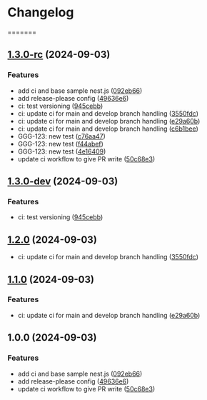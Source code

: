 # Changelog

=======
## [1.3.0-rc](https://github.com/kenrickles/test-release-please/compare/test-nest-js-app-v1.2.0-rc...test-nest-js-app-1.3.0-rc) (2024-09-03)


### Features

* add ci and base sample nest.js ([092eb66](https://github.com/kenrickles/test-release-please/commit/092eb666d63565f1518146570ef73d3da7858df1))
* add release-please config ([49636e6](https://github.com/kenrickles/test-release-please/commit/49636e6c2fb0e65054519f5eab3b9811b27b4160))
* ci: test versioning ([945cebb](https://github.com/kenrickles/test-release-please/commit/945cebbbbd158217dcceb3d19da1db8645ea5692))
* ci: update ci for main and develop branch handling ([3550fdc](https://github.com/kenrickles/test-release-please/commit/3550fdc7c37ed44b28c6249cfb4b9be3405c8b80))
* ci: update ci for main and develop branch handling ([e29a60b](https://github.com/kenrickles/test-release-please/commit/e29a60b82371fb6529c0c540aa00d2a0b340f6e5))
* ci: update ci for main and develop branch handling ([c6b1bee](https://github.com/kenrickles/test-release-please/commit/c6b1beed3849af5957cca6a8d48f3eab6fdb0545))
* GGG-123: new test ([c76aa47](https://github.com/kenrickles/test-release-please/commit/c76aa475914538338602205d54813a855bb3fb67))
* GGG-123: new test ([f44abef](https://github.com/kenrickles/test-release-please/commit/f44abef61ee380f364d7101491eb58f226ba3324))
* GGG-123: new test ([4e16409](https://github.com/kenrickles/test-release-please/commit/4e164091cc1cb1cd28ba802e0befc7904baa61dc))
* update ci workflow to give PR write ([50c68e3](https://github.com/kenrickles/test-release-please/commit/50c68e32d181873eb7189e6342bf8dfa43f6c5c5))

## [1.3.0-dev](https://github.com/kenrickles/test-release-please/compare/test-nest-js-app-1.2.0...test-nest-js-app-1.3.0-dev) (2024-09-03)


### Features

* ci: test versioning ([945cebb](https://github.com/kenrickles/test-release-please/commit/945cebbbbd158217dcceb3d19da1db8645ea5692))

## [1.2.0](https://github.com/kenrickles/test-release-please/compare/test-nest-js-app-1.1.0...test-nest-js-app-1.2.0) (2024-09-03)

* ci: update ci for main and develop branch handling ([3550fdc](https://github.com/kenrickles/test-release-please/commit/3550fdc7c37ed44b28c6249cfb4b9be3405c8b80))
## [1.1.0](https://github.com/kenrickles/test-release-please/compare/test-nest-js-app-v1.0.0...test-nest-js-app-1.1.0) (2024-09-03)


### Features

* ci: update ci for main and develop branch handling ([e29a60b](https://github.com/kenrickles/test-release-please/commit/e29a60b82371fb6529c0c540aa00d2a0b340f6e5))
## 1.0.0 (2024-09-03)


### Features

* add ci and base sample nest.js ([092eb66](https://github.com/kenrickles/test-release-please/commit/092eb666d63565f1518146570ef73d3da7858df1))
* add release-please config ([49636e6](https://github.com/kenrickles/test-release-please/commit/49636e6c2fb0e65054519f5eab3b9811b27b4160))
* update ci workflow to give PR write ([50c68e3](https://github.com/kenrickles/test-release-please/commit/50c68e32d181873eb7189e6342bf8dfa43f6c5c5))
